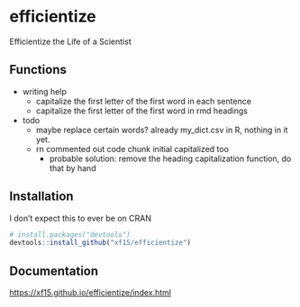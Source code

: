 
<!-- README.md is generated from README.Rmd. Please edit that file -->

# efficientize

<!-- badges: start -->

<!-- badges: end -->

Efficientize the Life of a Scientist

## Functions

  - writing help
      - capitalize the first letter of the first word in each sentence
      - capitalize the first letter of the first word in rmd headings
  - todo
      - maybe replace certain words? already my\_dict.csv in R, nothing
        in it yet.
      - rn commented out code chunk initial capitalized too
          - probable solution: remove the heading capitalization
            function, do that by hand

## Installation

I don’t expect this to ever be on CRAN

``` r
# install.packages("devtools")
devtools::install_github("xf15/efficientize")
```

## Documentation

<https://xf15.github.io/efficientize/index.html> <!-- ## Example -->

<!-- This is a basic example which shows you how to solve a common problem: -->

<!-- ```{r example} -->

<!-- library(efficientize) -->

<!-- ## basic example code -->

<!-- ``` -->

<!-- What is special about using `README.Rmd` instead of just `README.md`? You can include R chunks like so: -->

<!-- ```{r cars} -->

<!-- summary(cars) -->

<!-- ``` -->

<!-- You'll still need to render `README.Rmd` regularly, to keep `README.md` up-to-date. `devtools::build_readme()` is handy for this. You could also use GitHub Actions to re-render `README.Rmd` every time you push. An example workflow can be found here: <https://github.com/r-lib/actions/tree/master/examples>. -->

<!-- You can also embed plots, for example: -->

<!-- ```{r pressure, echo = FALSE} -->

<!-- plot(pressure) -->

<!-- ``` -->

<!-- In that case, don't forget to commit and push the resulting figure files, so they display on GitHub and CRAN. -->

